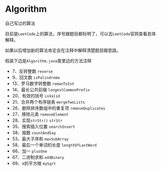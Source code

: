 # Algorithm
自己写过的算法

目前是```LeetCode```上的算法，序号跟题目都标明了，可以去```LeetCode```官网查看具体解释。

如果以后增加新的算法肯定会在注释中解释清楚题目跟思路。

假装下边是```Algorithm.java```类里边的方法注释

- 7、反转整数  ```reverse```
- 9、回文数  ```isPalindrome```
- 13、罗马数字转整数  ```romanToInt```
- 14、最长公共前缀  ```longestCommonPrefix```
- 20、有效的括号  ```isValid```
- 21、合并两个有序链表  ```mergeTwoLists```
- 26、删除排序数组中的重复项  ```removeDuplicates```
- 27、移除元素  ```removeElement```
- 28、实现```strStr()```  ```strStr```
- 35、搜索插入位置  ```searchInsert```
- 38、报数  ```countAndSay```
- 53、最大子序和  ```maxSubArray```
- 58、最后一个单词的长度  ```lengthOfLastWord```
- 66、加一   ```plusOne```
- 67、二进制求和  ```addBinary```
- 69、x的平方根  ```mySqrt```
